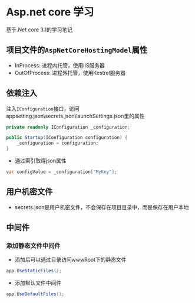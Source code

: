 # Asp.net core 学习

基于.Net core 3.1的学习笔记

## 项目文件的`AspNetCoreHostingModel`属性
- InProcess: 进程内托管，使用IIS服务器
- OutOfProcess: 进程外托管，使用Kestrel服务器

## 依赖注入

注入`IConfiguration`接口，访问appsetting.json\secrets.json\launchSettings.json里的属性

```c#
private readonly IConfiguration _configuration;

public Startup(IConfiguration configuration) {
    _configuration = configuration;
}
```

- 通过索引取得json属性

```c#
var configValue = _configuration["MyKey"];
```

## 用户机密文件

- secrets.json是用户机密文件，不会保存在项目目录中，而是保存在用户本地

## 中间件

### 添加静态文件中间件

- 添加后可以通过目录访问wwwRoot下的静态文件

```c#
app.UseStaticFiles();
```

- 添加默认文件中间件

```c#
app.UseDefaultFiles();
```
